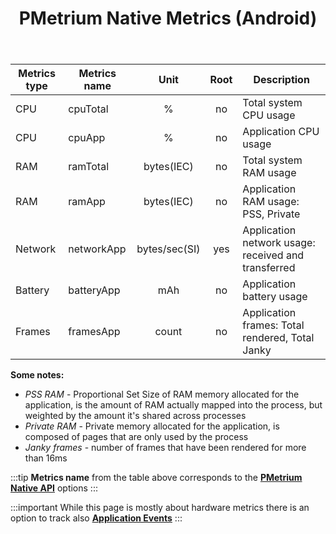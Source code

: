 ﻿---
title: PMetrium Native Metrics (Android)
sidebar_position: 5
---

| **Metrics type** | **Metrics name** | **Unit**        | **Root**   | **Description**                                     |
|------------------|------------------|:---------------:|:----------:|-----------------------------------------------------|
| CPU              | cpuTotal         | %               | no         | Total system CPU usage                              |
| CPU              | cpuApp           | %               | no         | Application CPU usage                               |
| RAM              | ramTotal         | bytes(IEC)      | no         | Total system RAM usage                              |
| RAM              | ramApp           | bytes(IEC)      | no         | Application RAM usage: PSS, Private                 |
| Network          | networkApp       | bytes/sec(SI)   | yes        | Application network usage: received and transferred |
| Battery          | batteryApp       | mAh             | no         | Application battery usage                           |
| Frames           | framesApp        | count           | no         | Application frames: Total rendered, Total Janky     |


**Some notes:**
- *PSS RAM* - Proportional Set Size of RAM memory allocated for the application, is the amount of RAM actually mapped into the process, but weighted by the amount it's shared across processes
- *Private RAM* - Private memory allocated for the application, is composed of pages that are only used by the process
- *Janky frames* - number of frames that have been rendered for more than 16ms

:::tip
**Metrics name** from the table above corresponds to the **[PMetrium Native API](./04-pmetrium-api.md#start)** options
:::

:::important
While this page is mostly about hardware metrics there is an option to track also **[Application Events](./06-application-events.md)**
:::